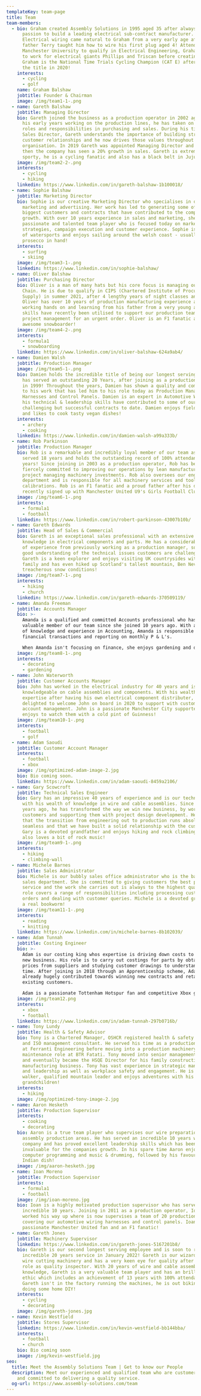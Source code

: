 ```yaml
---
templateKey: team-page
title: Team
team-members:
  - bio: Graham created Assembly Solutions in 1995 aged 35 after always having a
      passion to build a leading electrical sub-contract manufacturer.
      Electrical wiring came natural to Graham from a very early age after his
      father Terry taught him how to wire his first plug aged 4! Attending
      Manchester University to qualify in Electrical Engineering, Graham went on
      to work for electrical giants Phillips and Triscan before creating ASL.
      Graham is the National Time Trials Cycling Champion (CAT E) after winning
      the title in 2020!
    interests:
      - cycling
      - golf
    name: Graham Balshaw
    jobtitle: Founder & Chairman
    image: /img/team1-1-.png
  - name: Gareth Balshaw
    jobtitle: Managing Director
    bio: Gareth joined the business as a production operator in 2002 aged 18. Since
      his early years working on the production lines, he has taken on senior
      roles and responsibilities in purchasing and sales. During his time as
      Sales Director, Gareth understands the importance of building strong
      customer relationships and he now drives those values throughout the
      organisation. In 2019 Gareth was appointed Managing Director and since
      then the company has seen a 20% growth in sales. Gareth is extremely
      sporty, he is a cycling fanatic and also has a black belt in Jujutsu!
    image: /img/team2-2-.png
    interests:
      - cycling
      - hiking
    linkedin: https://www.linkedin.com/in/gareth-balshaw-1b100018/
  - name: Sophie Balshaw
    jobtitle: Marketing Director
    bio: Sophie is our creative Marketing Director who specialises in digital
      marketing and advertising. Her work has led to generating some of our
      biggest customers and contracts that have contributed to the companies
      growth. With over 10 years experience in sales and marketing, she is a
      passionate and talented team player who is focused today on marketing
      strategies, campaign execution and customer experience. Sophie is a lover
      of watersports and enjoys sailing around the welsh coast - usually with a
      prosecco in hand!
    interests:
      - surfing
      - skiing
    image: /img/team3-1-.png
    linkedin: https://www.linkedin.com/in/sophie-balshaw/
  - name: Oliver Balshaw
    jobtitle: Purchasing Director
    bio: Oliver is a man of many hats but his core focus is managing our Supply
      Chain. He is due to qualify in CIPS (Chartered Institute of Procurement &
      Supply) in summer 2021, after 4 lengthy years of night classes and exams.
      Oliver has over 10 years of production manufacturing experience after
      working hands on and learning from his father from a very young age. His
      skills have recently been utilised to support our production team with
      project management for an urgent order. Oliver is an F1 fanatic and an
      awesome snowboarder!
    image: /img/team4-2-.png
    interests:
      - formula1
      - snowboarding
    linkedin: https://www.linkedin.com/in/oliver-balshaw-624a9ab4/
  - name: Damien Walsh
    jobtitle: Production Manager
    image: /img/team5-1-.png
    bio: Damien holds the incredible title of being our longest serving employee! He
      has served an outstanding 20 Years, after joining as a production operator
      in 1999! Throughout the years, Damien has shown a quality and commitment
      to his work that has led him to his role today as Production Manager for
      Harnesses and Control Panels. Damien is an expert in Automotive Wiring and
      his technical & leadership skills have contributed to some of our most
      challenging but successful contracts to date. Damien enjoys field archery
      and likes to cook tasty vegan dishes!
    interests:
      - archery
      - cooking
    linkedin: https://www.linkedin.com/in/damien-walsh-a99a333b/
  - name: Rob Parkinson
    jobtitle: Production Manager
    bio: Rob is a remarkable and incredibly loyal member of our team as he has
      served 18 years and holds the outstanding record of 100% attendance for 17
      years! Since joining in 2003 as a production operator, Rob has been
      fiercely committed to improving our operations by lean manufacturing and
      project managing machinery investments. Rob also oversees our engineering
      department and is responsible for all machinery services and tooling
      calibrations. Rob is an F1 fanatic and a proud father after his daughter
      recently signed up with Manchester United U9's Girls Football Club!
    image: /img/team6-1-.png
    interests:
      - formula1
      - football
    linkedin: https://www.linkedin.com/in/robert-parkinson-43007b10b/
  - name: Gareth Edwards
    jobtitle: Head of Sales & Commercial
    bio: Gareth is an exceptional sales professional with an extensive technical
      knowledge in electrical components and parts. He has a considerable amount
      of experience from previously working as a production manager, so he has a
      good understanding of the technical issues customers are challenged with.
      Gareth is a keen explorer and enjoys visiting UK countrysides with his
      family and has even hiked up Scotland's tallest mountain, Ben Nevis - in
      treacherous snow conditions!
    image: /img/team7-1-.png
    interests:
      - hiking
      - church
    linkedin: https://www.linkedin.com/in/gareth-edwards-370509119/
  - name: Amanda Freeman
    jobtitle: Accounts Manager
    bio: >-
      Amanda is a qualified and committed Accounts professional who has been a
      valuable member of our team since she joined 10 years ago. With a wealth
      of knowledge and experience in Accounting, Amanda is responsible for all
      financial transactions and reporting on monthly P & L's.

      When Amanda isn't focusing on finance, she enjoys gardening and decorating her beautiful home!
    image: /img/team8-1-.png
    interests:
      - decorating
      - gardening
  - name: John Waterworth
    jobtitle: Customer Accounts Manager
    bio: John has worked in the electrical industry for 40 years and is extremely
      knowledgeable on cable assemblies and components. With his wealth of
      expertise after having his own electrical component distributer, we were
      delighted to welcome John on board in 2020 to support with customer
      account management. John is a passionate Manchester City supporter and
      enjoys to watch them with a cold pint of Guinness!
    image: /img/team10-1-.png
    interests:
      - football
      - golf
  - name: Adam Saoudi
    jobtitle: Customer Account Manager
    interests:
      - football
      - xbox
    image: /img/optimized-adam-image-2.jpg
    bio: Bio coming soon.
    linkedin: https://www.linkedin.com/in/adam-saoudi-8459a2106/
  - name: Gary Scowcroft
    jobtitle: Technical Sales Engineer
    bio: Gary has an impressive 40 years of experience and is our technical wizard
      with his wealth of knowledge in wire and cable assemblies. Since joining 5
      years ago, he has transformed the way we win new business, by working with
      customers and supporting them with project design development. He ensures
      that the transition from engineering out to production runs absolutely
      seamless and that we have built a solid relationship with the customer.
      Gary is a devoted grandfather and enjoys hiking and rock climbing - he
      also loves a bit of rock music!
    image: /img/team9-1-.png
    interests:
      - hiking
      - climbing-wall
  - name: Michele Barnes
    jobtitle: Sales Administrator
    bio: Michele is our bubbly sales office administrator who is the backbone of our
      sales department. She is committed to giving customers the best possible
      service and the work she carries out is always to the highest quality. Her
      role covers a range of responsibilities including processing customer
      orders and dealing with customer queries. Michele is a devoted grandma and
      a real bookworm!
    image: /img/team11-1-.png
    interests:
      - reading
      - knitting
    linkedin: https://www.linkedin.com/in/michele-barnes-8b102039/
  - name: Adam Tunnah
    jobtitle: Costing Engineer
    bio: >-
      Adam is our costing king whos expertise is driving down costs to secure
      new business. His role is to carry out costings for parts by obtaining
      prices from suppliers and studying customer drawings to understand labour
      time. After joining in 2018 through an Apprenticeship scheme, Adam has
      already hugely contributed towards winning new contracts and retaining
      existing customers.

      Adam is a passionate Tottenham Hotspur fan and competitive Xbox gamer!
    image: /img/team12.png
    interests:
      - xbox
      - football
    linkedin: https://www.linkedin.com/in/adam-tunnah-297b0716b/
  - name: Tony Lundy
    jobtitle: Health & Safety Advisor
    bio: Tony is a Chartered Manager, OSHCR registered health & safety professional
      and ISO management consultant. He served his time as a production fitter
      at Ferranti Engineering before moving into a production machinery
      maintenance role at BTR Fatati. Tony moved into senior management roles
      and eventually became the HSQE Director for his family construction and
      manufacturing business. Tony has vast experience in strategic management
      and leadership as well as workplace safety and engagement. He is a keen
      walker, qualified mountain leader and enjoys adventures with his 6
      grandchildren!
    interests:
      - hiking
    image: /img/optimized-tony-image-2.jpg
  - name: Aaron Hesketh
    jobtitle: Production Supervisor
    interests:
      - cooking
      - decorating
    bio: Aaron is a true team player who supervises our wire preparation and cable
      assembly production areas. He has served an incredible 10 years with the
      company and has proved excellent leadership skills which has been
      invaluable for the companies growth. In his spare time Aaron enjoys
      computer programming and music & drumming, followed by his favourite
      Indian dish!
    image: /img/aaron-hesketh.jpg
  - name: Ioan Moreno
    jobtitle: Production Supervisor
    interests:
      - formula1
      - football
    image: /img/ioan-moreno.jpg
    bio: Ioan is a highly motivated production supervisor who has served an
      incredible 10 years. Joining in 2011 as a production operator, Ioan has
      worked his way up where is now supervises a team of 20 production staff
      covering our automotive wiring harnesses and control panels. Ioan is a
      passionate Manchester United fan and an F1 fanatic!
  - name: Gareth Jones
    jobtitle: Machinery Supervisor
    linkedin: https://www.linkedin.com/in/gareth-jones-5167201b8/
    bio: Gareth is our second longest serving employee and is soon to reach an
      incredible 20 years service in January 2022! Gareth is our wizard on all
      wire cutting machinery and has a very keen eye for quality after having a
      role as quality inspector. With 20 years of wire and cable assembly
      knowledge, Gareth is a very valuable team player and has an brilliant work
      ethic which includes an achievement of 13 years with 100% attendance. When
      Gareth isn't in the factory running the machines, he is out biking or
      doing some home DIY!
    interests:
      - cycling
      - decorating
    image: /img/gareth-jones.jpg
  - name: Kevin Westfield
    jobtitle: Stores Supervisor
    linkedin: https://www.linkedin.com/in/kevin-westfield-bb144bba/
    interests:
      - football
      - church
    bio: Bio coming soon
    image: /img/kevin-westfield.jpg
seo:
  title: Meet the Assembly Solutions Team | Get to know our People
  description: Meet our experienced and qualified team who are customer focused
    and committed to delivering a quality service.
  og-url: https://www.assembly-solutions.com/team
---
```

